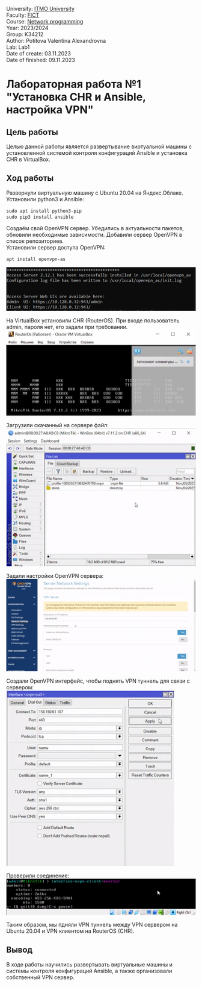 University: [ITMO University](https://itmo.ru/ru/) \
Faculty: [FICT](https://fict.itmo.ru) \
Course: [Network programming](https://github.com/itmo-ict-faculty/network-programming) \
Year: 2023/2024 \
Group: K34212 \
Author: Potitova Valentina Alexandrovna \
Lab: Lab1 \
Date of create: 03.11.2023 \
Date of finished: 09.11.2023

# Лабораторная работа №1 "Установка CHR и Ansible, настройка VPN"

## Цель работы
Целью данной работы является развертывание виртуальной машины с установленной системой контроля конфигураций Ansible и установка CHR в VirtualBox.

## Ход работы
Развернули виртуальную машину с Ubuntu 20.04 на Яндекс.Облаке. \
Установили python3 и Ansible:
```
sudo apt install python3-pip
sudo pip3 install ansible
```

Cоздаём свой OpenVPN сервер.
Убедились в актуальности пакетов, обновили необходимые зависимости. Добавили сервер OpenVPN в список репозиториев. \
Установили сервер доступа OpenVPN:
```
apt install openvpn-as
```
![OpenVPN](https://github.com/Val-Potitova/2023_2024-network-programming-k34212-Potitova_V_A/blob/main/lab1/img/0.png)

На VirtualBox установили CHR (RouterOS). При входе пользователь admin, пароля нет, его задали при требовании. \
![CHR](https://github.com/Val-Potitova/2023_2024-network-programming-k34212-Potitova_V_A/blob/main/lab1/img/1.png)

Загрузили скачанный на сервере файл: \
![file](https://github.com/Val-Potitova/2023_2024-network-programming-k34212-Potitova_V_A/blob/main/lab1/img/2.png)

Задали настройки OpenVPN сервера: \
![OpenVPN](https://github.com/Val-Potitova/2023_2024-network-programming-k34212-Potitova_V_A/blob/main/lab1/img/3.png)

Создали OpenVPN интерфейс, чтобы поднять VPN туннель для связи с сервером:
![OpenVPN](https://github.com/Val-Potitova/2023_2024-network-programming-k34212-Potitova_V_A/blob/main/lab1/img/4.png)

Проверили соединение: \
![VPN](https://github.com/Val-Potitova/2023_2024-network-programming-k34212-Potitova_V_A/blob/main/lab1/img/5.png)

Таким образом, мы пдняли VPN туннель между VPN сервером на Ubuntu 20.04 и VPN клиентом на RouterOS (CHR).

## Вывод
В ходе работы научились развертывать виртуальные машины и системы контроля конфигураций Ansible, а также организовали собственный VPN сервер.